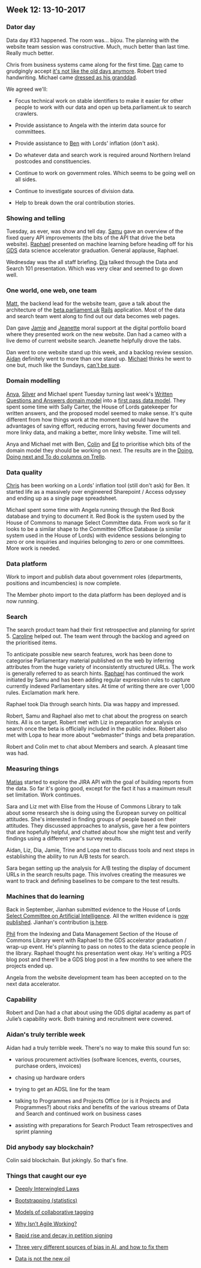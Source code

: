 ## Week 12: 13-10-2017

### Dator day

Data day #33 happened. The room was... bijou. The planning with the website team session was constructive. Much, much better than last time. Really much better.

Chris from business systems came along for the first time. [Dan](https://twitter.com/dasbarrett) came to grudgingly accept [it's not like the old days anymore](https://www.youtube.com/watch?v=8BJvVV-fnls). Robert tried handwriting. Michael came [dressed as his granddad](https://www.google.co.uk/search?q=clegg+last+of+the+summer+wine&source=lnms&tbm=isch&sa=X&ved=0ahUKEwio76K2v-3WAhVH1RoKHeUlDBoQ_AUICigB&biw=1252&bih=764).

We agreed we'll:

* Focus technical work on stable identifiers to make it easier for other people to work with our data and open up beta.parliament.uk to search crawlers.

* Provide assistance to Angela with the interim data source for committees.

* Provide assistance to [Ben](https://twitter.com/benwoodhams) with Lords' inflation (don't ask).

* Do whatever data and search work is required around Northern Ireland postcodes and constituencies.

* Continue to work on government roles. Which seems to be going well on all sides.

* Continue to investigate sources of division data.

* Help to break down the oral contribution stories.

### Showing and telling

Tuesday, as ever, was show and tell day. [Samu](https://twitter.com/langsamu) gave an overview of the fixed query API improvements (the bits of the API that drive the beta website). [Raphael](https://twitter.com/raphaelleung) presented on machine learning before heading off for his [GDS](https://gds.blog.gov.uk/) data science accelerator graduation. General applause, Raphael.

Wednesday was the all staff briefing. [Dia](https://twitter.com/DN78) talked through the Data and Search 101 presentation. Which was very clear and seemed to go down well.

### One world, one web, one team

[Matt](https://twitter.com/mattrayner), the backend lead for the website team, gave a talk about the architecture of the [beta.parliament.uk](https://beta.parliament.uk) [Rails](https://en.wikipedia.org/wiki/Ruby_on_Rails) application. Most of the data and search team went along to find out our data becomes web pages.

Dan gave [Jamie](https://twitter.com/oddtype) and [Jeanette](https://twitter.com/clementgraphics) moral support at the digital portfolio board where they presented work on the new website. Dan had a cameo with a live demo of current website search. Jeanette helpfully drove the tabs.

Dan went to one website stand up this week, and a backlog review session. [Aidan](https://twitter.com/aidan_morgan) definitely went to more than one stand up. [Michael](https://twitter.com/fantasticlife) thinks he went to one but, much like the Sundays, [can't be sure](https://www.youtube.com/watch?v=yARVs1ZNLjU).

### Domain modelling

[Anya](https://twitter.com/bitten_), [Silver](https://twitter.com/silveroliver) and Michael spent Tuesday turning last week's [Written Questions and Answers domain model](https://github.com/ukparliament/domain-models/blob/master/Written%20questions/written-questions.pdf) into a [first pass data model](https://ukparliament.github.io/ontologies/written-question-and-answer/written-question-and-answer-ontology.html). They spent some time with Sally Carter, the House of Lords gatekeeper for written answers, and the proposed model seemed to make sense. It's quite different from how things work at the moment but would have the advantages of saving effort, reducing errors, having fewer documents and more linky data, and making a better, more linky website. Time will tell.

Anya and Michael met with Ben, [Colin](https://twitter.com/colinpattinson) and [Ed](https://twitter.com/ewhitur) to prioritise which bits of the domain model they should be working on next. The results are in the [Doing, Doing next and To do columns on Trello](https://trello.com/b/Z1nrm0Vr/parliament-ontology).

### Data quality

[Chris](https://twitter.com/chrisalcockdev) has been working on a Lords' inflation tool (still don't ask) for Ben. It started life as a massively over engineered Sharepoint / Access odyssey and ending up as a single page spreadsheet.

Michael spent some time with Angela running through the Red Book database and trying to document it. Red Book is the system used by the House of Commons to manage Select Committee data. From work so far it looks to be a similar shape to the Committee Office Database (a similar system used in the House of Lords) with evidence sessions belonging to zero or one inquiries and inquiries belonging to zero or one committees. More work is needed. 

### Data platform

Work to import and publish data about government roles (departments, positions and incumbencies) is now complete.

The Member photo import to the data platform has been deployed and is now running.

### Search

The search product team had their first retrospective and planning for sprint 5. [Caroline](https://twitter.com/carolinekippler) helped out. The team went through the backlog and agreed on the prioritised items.

To anticipate possible new search features, work has been done to categorise Parliamentary material published on the web by inferring attributes from the huge variety of inconsistently structured URLs. The work is generally referred to as search hints. [Raphael](https://twitter.com/raphaelleung) has continued the work initiated by Samu and has been adding regular expression rules to capture currently indexed Parliamentary sites. At time of writing there are over 1,000 rules. Exclamation mark here.

Raphael took Dia through search hints. Dia was happy and impressed.

Robert, Samu and Raphael also met to chat about the progress on search hints. All is on target. Robert met with Liz in preparation for analysis on search once the beta is officially included in the public index. Robert also met with Lopa to hear more about “webmaster” things and beta preparation.

Robert and Colin met to chat about Members and search. A pleasant time was had.

### Measuring things

[Matias](https://twitter.com/matiasgermanico) started to explore the JIRA API with the goal of building reports from the data. So far it's going good, except for the fact it has a maximum result set limitation. Work continues.

Sara and Liz met with Elise from the House of Commons Library to talk about some research she is doing using the European survey on political attitudes. She's interested in finding groups of people based on their attitudes. They discussed approaches to analysis, gave her a few pointers that are hopefully helpful, and chatted about how she might test and verify findings using a different year's survey results.

Aidan, Liz, Dia, Jamie, Trine and Lopa met to discuss tools and next steps in establishing the ability to run A/B tests for search.

Sara began setting up the analysis for A/B testing the display of document URLs in the search results page. This involves creating the measures we want to track and defining baselines to be compare to the test results.

### Machines that do learning

Back in September, Jianhan submitted evidence to the House of Lords [Select Committee on Artificial Intelligence](http://www.parliament.uk/ai-committee). All the written evidence is [now published](http://www.parliament.uk/business/committees/committees-a-z/lords-select/ai-committee/publications/). Jianhan's contribution [is here](http://data.parliament.uk/writtenevidence/committeeevidence.svc/evidencedocument/artificial-intelligence-committee/artificial-intelligence/written/69472.html).

[Phil](https://twitter.com/philbgorman) from the Indexing and Data Management Section of the House of Commons Library went with Raphael to the GDS accelerator graduation / wrap-up event. He's planning to pass on notes to the data science people in the library. Raphael thought his presentation went okay. He's writing a PDS blog post and there'll be a GDS blog post in a few months to see where the projects ended up. 

Angela from the website development team has been accepted on to the next data accelerator. 

### Capability

Robert and Dan had a chat about using the GDS digital academy as part of Julie’s capability work. Both training and recruitment were covered.

### Aidan's truly terrible week

Aidan had a truly terrible week. There's no way to make this sound fun so:

* various procurement activities (software licences, events, courses, purchase orders, invoices)

* chasing up hardware orders

* trying to get an ADSL line for the team

* talking to Programmes and Projects Office (or is it Projects and Programmes?) about risks and benefits of the various streams of Data and Search and continued work on business cases

* assisting with preparations for Search Product Team retrospectives and sprint planning

### Did anybody say blockchain?

Colin said blockchain. But jokingly. So that's fine.

### Things that caught our eye

* [Deeply Interwingled Laws](https://blog.law.cornell.edu/voxpop/2017/10/06/deeply-intertwingled-laws)

* [Bootstrapping (statistics)](https://en.wikipedia.org/wiki/Bootstrapping_%28statistics%29)

* [Models of collaborative tagging](https://en.wikipedia.org/wiki/Models_of_collaborative_tagging)

* [Why Isn’t Agile Working?](https://hackernoon.com/why-isnt-agile-working-d7127af1c552?source=linkShare-4cd140afefc2-1507885727)

* [Rapid rise and decay in petition signing](https://epjdatascience.springeropen.com/articles/10.1140/epjds/s13688-017-0116-6)

* [Three very different sources of bias in AI, and how to fix them](https://joanna-bryson.blogspot.co.uk/2017/07/three-very-different-sources-of-bias-in.html)

* [Data is not the new oil](http://www.bbc.co.uk/news/entertainment-arts-41559076)


